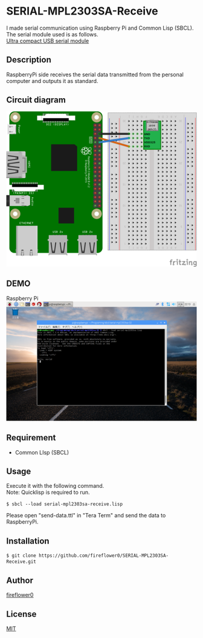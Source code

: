 # SERIAL-MPL2303SA-Receive

I made serial communication using Raspberry Pi and Common Lisp (SBCL).  
The serial module used is as follows.  
[Ultra compact USB serial module](https://www.marutsu.co.jp/pc/i/137791/)  

## Description

RaspberryPi side receives the serial data transmitted from the personal computer and outputs it as standard.

## Circuit diagram

![CircuitDiagram](https://github.com/fireflower0/SERIAL-MPL2303SA-Receive/blob/master/img/serial-mpl2303sa-circuit.png)  

## DEMO

Raspberry Pi  
![Demo1](https://github.com/fireflower0/SERIAL-MPL2303SA-Receive/blob/master/img/serial-mpl2303sa-02.png)    

## Requirement

- Common LIsp (SBCL)

## Usage

Execute it with the following command.  
Note: Quicklisp is required to run.

    $ sbcl --load serial-mpl2303sa-receive.lisp

Please open "send-data.ttl" in "Tera Term" and send the data to RaspberryPi.

## Installation

    $ git clone https://github.com/fireflower0/SERIAL-MPL2303SA-Receive.git

## Author

[fireflower0](https://twitter.com/fireflower0)

## License

[MIT](https://choosealicense.com/licenses/mit/)
